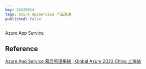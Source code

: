 ```yaml
---
key: 20220814
tags: Azure AppService 产品演进
published: false
---
```


Azure App Service

## Reference

[Azure App Service 幕后原理揭秘 | Global Azure 2023 China 上海站](https://www.bilibili.com/video/BV1ds4y1B7vE)

